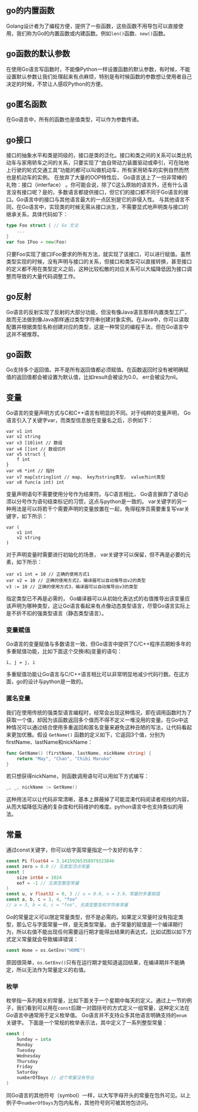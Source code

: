 ## go的内置函数
Golang设计者为了编程方便，提供了一些函数，这些函数不用导包可以直接使用，我们称为Go的内置函数或内建函数。例如`len()`函数、`new()`函数。

## go函数的默认参数
在使用Go语言写函数时，不能像Python一样设置函数的默认参数，有时候，不能设置默认参数让我们处理起来有点麻烦，特别是有时候函数的参数想让使用者自己决定的时候，不禁让人感叹Python的方便。

## go匿名函数
在Go语言中，所有的函数也是值类型，可以作为参数传递。

## go接口
接口的抽象水平和类是同级的，接口是类的泛化。接口和类之间的关系可以类比机动车与家用轿车之间的关系，只要实现了“由自带动力装置驱动或牵引，可在陆地上行驶的轮式交通工具”功能的都可以叫做机动车，所有家用轿车的实例自然而然也是机动车的实例。
在放弃了大量的OOP特性后， Go语言送上了一份非常棒的礼物：接口（interface） 。你可能会说，除了C这么原始的语言外，还有什么语言没有接口呢？是的，多数语言都提供接口，但它们的接口都不同于Go语言的接口。Go语言中的接口与其他语言最大的一点区别是它的非侵入性。
与其他语言不同，在Go语言中，实现类的时候无需从接口派生，不需要显式地声明类与接口的继承关系，具体代码如下：
```go
type Foo struct { // Go 文法
    ...
}
var foo IFoo = new(Foo)
```
只要Foo实现了接口IFoo要求的所有方法，就实现了该接口，可以进行赋值。虽然类型实现的时候，没有声明与接口的关系，但接口和类型可以直接转换，甚至接口的定义都不用在类型定义之前，这种比较松散的对应关系可以大幅降低因为接口调整而导致的大量代码调整工作。

## go反射
Go语言的反射实现了反射的大部分功能，但没有像Java语言那样内置类型工厂，故而无法做到像Java那样通过类型字符串创建对象实例。在Java中，你可以读取配置并根据类型名称创建对应的类型，这是一种常见的编程手法，但在Go语言中这并不被推荐。

## go函数
Go支持多个返回值。并不是所有返回值都必须赋值。在函数返回时没有被明确赋值的返回值都会被设置为默认值，比如result会被设为0.0， err会被设为nil。

## 变量
Go语言的变量声明方式与C和C++语言有明显的不同。对于纯粹的变量声明， Go语言引入了关键字var，而类型信息放在变量名之后，示例如下：
```golang
var v1 int
var v2 string
var v3 [10]int // 数组
var v4 []int // 数组切片
var v5 struct {
    f int
}
var v6 *int // 指针
var v7 map[string]int // map， key为string类型， value为int类型
var v8 func(a int) int
```
变量声明语句不需要使用分号作为结束符。与C语言相比， Go语言摒弃了语句必须以分号作为语句结束标记的习惯，这点与python是一致的。
var关键字的另一种用法是可以将若干个需要声明的变量放置在一起，免得程序员需要重复写var关键字，如下所示：
```golang
var (
    v1 int
    v2 string
)
```
对于声明变量时需要进行初始化的场景， var关键字可以保留，但不再是必要的元素，如下所示：
```golang
var v1 int = 10 // 正确的使用方式1
var v2 = 10 // 正确的使用方式2，编译器可以自动推导出v2的类型
v3 := 10 // 正确的使用方式3，编译器可以自动推导出v3的类型
```
指定类型已不再是必需的， Go编译器可以从初始化表达式的右值推导出该变量应该声明为哪种类型，这让Go语言看起来有点像动态类型语言，尽管Go语言实际上是不折不扣的强类型语言（静态类型语言）。
### 变量赋值
Go语言的变量赋值与多数语言一致，但Go语言中提供了C/C++程序员期盼多年的多重赋值功能，比如下面这个交换i和j变量的语句：
```golang
i, j = j, i
```
多重赋值功能让Go语言与C/C++语言相比可以非常明显地减少代码行数。在这方面，go的设计与python是一致的。
### 匿名变量
我们在使用传统的强类型语言编程时，经常会出现这种情况，即在调用函数时为了获取一个值，却因为该函数返回多个值而不得不定义一堆没用的变量。在Go中这种情况可以通过结合使用多重返回和匿名变量来避免这种丑陋的写法，让代码看起来更加优雅。假设 `GetName()` 函数的定义如下，它返回3个值，分别为firstName、lastName和nickName：
```go
func GetName() (firstName, lastName, nickName string) {
    return "May", "Chan", "Chibi Maruko"
}
```
若只想获得nickName，则函数调用语句可以用如下方式编写：
```go
_, _, nickName := GetName()
```
这种用法可以让代码非常清晰，基本上屏蔽掉了可能混淆代码阅读者视线的内容，从而大幅降低沟通的复杂度和代码维护的难度。python语言中也支持类似的用法。
## 常量
通过const关键字，你可以给字面常量指定一个友好的名字：
```go
const Pi float64 = 3.14159265358979323846
const zero = 0.0 // 无类型浮点常量
const (
    size int64 = 1024
    eof = -1 // 无类型整型常量
)
const u, v float32 = 0, 3 // u = 0.0, v = 3.0，常量的多重赋值
const a, b, c = 3, 4, "foo"
// a = 3, b = 4, c = "foo", 无类型整型和字符串常量
```
Go的常量定义可以限定常量类型，但不是必需的。如果定义常量时没有指定类型，那么它与字面常量一样，是无类型常量。
由于常量的赋值是一个编译期行为，所以右值不能出现任何需要运行期才能得出结果的表达式，比如试图以如下方式定义常量就会导致编译错误：
```go
const Home = os.GetEnv("HOME")
```
原因很简单，`os.GetEnv()`只有在运行期才能知道返回结果，在编译期并不能确定，所以无法作为常量定义的右值。
### 枚举
枚举指一系列相关的常量，比如下面关于一个星期中每天的定义。通过上一节的例子，我们看到可以用在`const`后跟一对圆括号的方式定义一组常量，这种定义法在Go语言中通常用于定义枚举值。 Go语言并不支持众多其他语言明确支持的`enum`关键字。
下面是一个常规的枚举表示法，其中定义了一系列整型常量：
```go
const (
    Sunday = iota
    Monday
    Tuesday
    Wednesday
    Thursday
    Friday
    Saturday
    numberOfDays // 这个常量没有导出
)
```
同Go语言的其他符号（symbol）一样，以大写字母开头的常量在包外可见。以上例子中`numberOfDays`为包内私有，其他符号则可被其他包访问。
